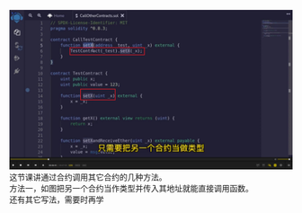 ![](./img/2022-05-29-14-49-29.png)
这节课讲通过合约调用其它合约的几种方法。  
方法一，如图把另一个合约当作类型并传入其地址就能直接调用函数。      
还有其它写法，需要时再学        


